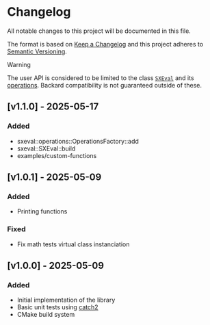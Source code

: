 # Changelog

All notable changes to this project will be documented in this file.

The format is based on [Keep a Changelog](https://keepachangelog.com/en/1.0.0/)
and this project adheres to [Semantic Versioning](https://semver.org/spec/v2.0.0.html).

> [!WARNING]
> The user API is considered to be limited to the class [`SXEval`](https://github.com/abadiet/SXEval/blob/v1.0/include/sxeval/SXEval.hpp) and its
> [operations](https://github.com/abadiet/SXEval/blob/v1.0/include/sxeval/operations).
> Backard compatibility is not guaranteed outside of these.

## [v1.1.0] - 2025-05-17
### Added
- sxeval::operations::OperationsFactory::add
- sxeval::SXEval::build
- examples/custom-functions

## [v1.0.1] - 2025-05-09
### Added
- Printing functions
### Fixed
- Fix math tests virtual class instanciation

## [v1.0.0] - 2025-05-09
### Added
- Initial implementation of the library
- Basic unit tests using [catch2](https://github.com/catchorg/Catch2)
- CMake build system
